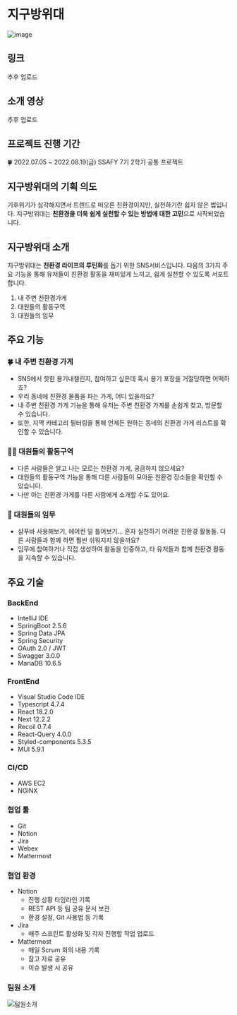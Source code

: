 # 지구방위대
![image](https://user-images.githubusercontent.com/82570138/183026532-157a391f-ac62-4446-8f09-be5598213113.png)
## 링크
추후 업로드
<br>
## 소개 영상
추후 업로드
<br>
## 프로젝트 진행 기간
🍀 2022.07.05 ~ 2022.08.19(금)
SSAFY 7기 2학기 공통 프로젝트
<br>
## 지구방위대의 기획 의도
기후위기가 심각해지면서 트렌드로 떠오른 친환경이지만, 실천하기란 쉽지 않은 법입니다.
지구방위대는 <b>친환경을 더욱 쉽게 실천할 수 있는 방법에 대한 고민</b>으로 시작되었습니다.

## 지구방위대 소개
지구방위대는 <b>친환경 라이프의 루틴화</b>를 돕기 위한 SNS서비스입니다.
다음의 3가지 주요 기능을 통해 유저들이 친환경 활동을 재미있게 느끼고, 쉽게 실천할 수 있도록 서포트합니다.

1. 내 주변 친환경가게
2. 대원들의 활동구역
3. 대원들의 임무

## 주요 기능
### 🍀 내 주변 친환경 가게
- SNS에서 핫한 용기내챌린지, 참여하고 싶은데 혹시 용기 포장을 거절당하면 어떡하죠?
- 우리 동네에 친환경 물품을 파는 가게, 어디 있을까요?
- 내 주변 친환경 가게 기능을 통해 유저는 주변 친환경 가게를 손쉽게 찾고, 방문할 수 있습니다.
- 또한, 지역 카테고리 필터링을 통해 언제든 원하는 동네의 친환경 가게 리스트를 확인할 수 있습니다.
### 🦸🏻 대원들의 활동구역
- 다른 사람들은 알고 나는 모르는 친환경 가게, 궁금하지 않으세요?
- 대원들의 활동구역 기능을 통해 다른 사람들이 모아둔 친환경 장소들을 확인할 수 있습니다.
- 나만 아는 친환경 가게를 다른 사람에게 소개할 수도 있어요.
### 📸 대원들의 임무
- 샴푸바 사용해보기, 에어컨 덜 틀어보기... 혼자 실천하기 어려운 친환경 활동들. 다른 사람들과 함께 하면 훨씬 쉬워지지 않을까요?
- 임무에 참여하거나 직접 생성하여 활동을 인증하고, 타 유저들과 함께 친환경  활동을 지속할 수 있습니다.

## 주요 기술
### BackEnd
- IntelliJ IDE
- SpringBoot 2.5.6
- Spring Data JPA
- Spring Security
- OAuth 2.0 / JWT
- Swagger 3.0.0
- MariaDB 10.6.5
### FrontEnd
- Visual Studio Code IDE
- Typescript 4.7.4
- React 18.2.0
- Next 12.2.2
- Recoil 0.7.4
- React-Query 4.0.0
- Styled-components 5.3.5
- MUI 5.9.1
### CI/CD
- AWS EC2
- NGINX
### 협업 툴
- Git
- Notion
- Jira
- Webex
- Mattermost

### 협업 환경
- Notion
    - 진행 상황 타임라인 기록
    - REST API 등 팀 공유 문서 보관
    - 환경 설정, Git 사용법 등 기록
- Jira
    - 매주 스프린트 활성화 및 각자 진행할 작업 업로드
- Mattermost
    - 매일 Scrum 회의 내용 기록
    - 참고 자료 공유
    - 이슈 발생 시 공유

### 팀원 소개
![팀원소개](https://user-images.githubusercontent.com/97578425/183292315-e1565a0c-de96-4d84-aa73-b5cfdd796c7a.png)